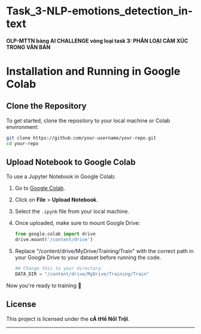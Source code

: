 # Task_3-NLP-emotions_detection_in-text
#### OLP-MTTN bảng AI CHALLENGE vòng loại task 3: PHÂN LOẠI CẢM XÚC TRONG VĂN BẢN

# Installation and Running in Google Colab

## Clone the Repository

To get started, clone the repository to your local machine or Colab environment:

```sh
git clone https://github.com/your-username/your-repo.git
cd your-repo
```
## Upload Notebook to Google Colab

To use a Jupyter Notebook in Google Colab:

1. Go to [Google Colab](https://colab.research.google.com/).
2. Click on **File** > **Upload Notebook**.
3. Select the `.ipynb` file from your local machine.
4. Once uploaded, make sure to mount Google Drive:

   ```python
   from google.colab import drive
   drive.mount('/content/drive')
   ```
   
5. Replace "/content/drive/MyDrive/Training/Train" with the correct path in your Google Drive to your dataset before running the code.
   
   ```python
   ## Change this to your directory
   DATA_DIR = "/content/drive/MyDrive/Training/Train"
   ```

Now you're ready to training 🚀

## License

This project is licensed under the **cÁ tHể NổI TrộI**.

---

